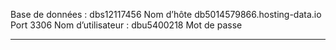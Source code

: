 Base de données : dbs12117456
Nom d’hôte db5014579866.hosting-data.io
Port 3306
Nom d’utilisateur : dbu5400218
Mot de passe
*******
